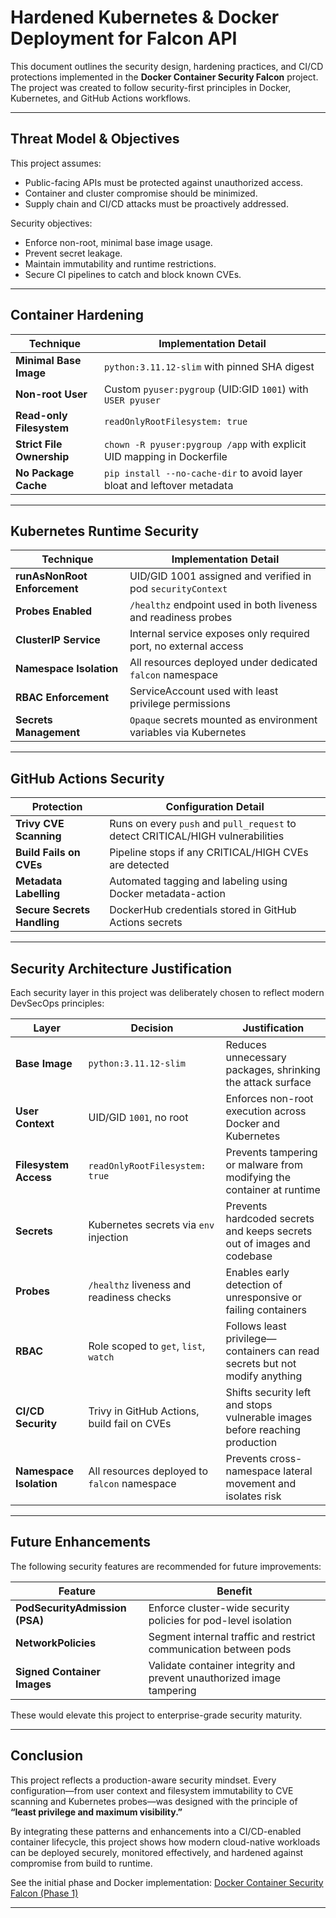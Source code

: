 # **Hardened Kubernetes & Docker Deployment for Falcon API**

This document outlines the security design, hardening practices, and CI/CD protections implemented in the **Docker Container Security Falcon** project. The project was created to follow security-first principles in Docker, Kubernetes, and GitHub Actions workflows.

---

## Threat Model & Objectives

This project assumes:

- Public-facing APIs must be protected against unauthorized access.
- Container and cluster compromise should be minimized.
- Supply chain and CI/CD attacks must be proactively addressed.

Security objectives:

- Enforce non-root, minimal base image usage.
- Prevent secret leakage.
- Maintain immutability and runtime restrictions.
- Secure CI pipelines to catch and block known CVEs.

---

## Container Hardening

| Technique                 | Implementation Detail                                                   |
| ------------------------- | ----------------------------------------------------------------------- |
| **Minimal Base Image**    | `python:3.11.12-slim` with pinned SHA digest                            |
| **Non-root User**         | Custom `pyuser:pygroup` (UID\:GID `1001`) with `USER pyuser`            |
| **Read-only Filesystem**  | `readOnlyRootFilesystem: true`                                          |
| **Strict File Ownership** | `chown -R pyuser:pygroup /app` with explicit UID mapping in Dockerfile  |
| **No Package Cache**      | `pip install --no-cache-dir` to avoid layer bloat and leftover metadata |

---

## Kubernetes Runtime Security

| Technique                    | Implementation Detail                                            |
| ---------------------------- | ---------------------------------------------------------------- |
| **runAsNonRoot Enforcement** | UID/GID 1001 assigned and verified in pod `securityContext`      |
| **Probes Enabled**           | `/healthz` endpoint used in both liveness and readiness probes   |
| **ClusterIP Service**        | Internal service exposes only required port, no external access  |
| **Namespace Isolation**      | All resources deployed under dedicated `falcon` namespace        |
| **RBAC Enforcement**         | ServiceAccount used with least privilege permissions             |
| **Secrets Management**       | `Opaque` secrets mounted as environment variables via Kubernetes |

---

## GitHub Actions Security

| Protection                  | Configuration Detail                                                            |
| --------------------------- | ------------------------------------------------------------------------------- |
| **Trivy CVE Scanning**      | Runs on every `push` and `pull_request` to detect CRITICAL/HIGH vulnerabilities |
| **Build Fails on CVEs**     | Pipeline stops if any CRITICAL/HIGH CVEs are detected                           |
| **Metadata Labelling**      | Automated tagging and labeling using Docker metadata-action                     |
| **Secure Secrets Handling** | DockerHub credentials stored in GitHub Actions secrets                          |

---

## Security Architecture Justification

Each security layer in this project was deliberately chosen to reflect modern DevSecOps principles:

| Layer                   | Decision                                     | Justification                                                               |
| ----------------------- | -------------------------------------------- | --------------------------------------------------------------------------- |
| **Base Image**          | `python:3.11.12-slim`                        | Reduces unnecessary packages, shrinking the attack surface                  |
| **User Context**        | UID/GID `1001`, no root                      | Enforces non-root execution across Docker and Kubernetes                    |
| **Filesystem Access**   | `readOnlyRootFilesystem: true`               | Prevents tampering or malware from modifying the container at runtime       |
| **Secrets**             | Kubernetes secrets via `env` injection       | Prevents hardcoded secrets and keeps secrets out of images and codebase     |
| **Probes**              | `/healthz` liveness and readiness checks     | Enables early detection of unresponsive or failing containers               |
| **RBAC**                | Role scoped to `get`, `list`, `watch`        | Follows least privilege—containers can read secrets but not modify anything |
| **CI/CD Security**      | Trivy in GitHub Actions, build fail on CVEs  | Shifts security left and stops vulnerable images before reaching production |
| **Namespace Isolation** | All resources deployed to `falcon` namespace | Prevents cross-namespace lateral movement and isolates risk                 |

---

## Future Enhancements

The following security features are recommended for future improvements:

| Feature                        | Benefit                                                               |
| ------------------------------ | --------------------------------------------------------------------- |
| **PodSecurityAdmission (PSA)** | Enforce cluster-wide security policies for pod-level isolation        |
| **NetworkPolicies**            | Segment internal traffic and restrict communication between pods      |
| **Signed Container Images**    | Validate container integrity and prevent unauthorized image tampering |

These would elevate this project to enterprise-grade security maturity.

---

## Conclusion

This project reflects a production-aware security mindset. Every configuration—from user context and filesystem immutability to CVE scanning and Kubernetes probes—was designed with the principle of **“least privilege and maximum visibility.”**

By integrating these patterns and enhancements into a CI/CD-enabled container lifecycle, this project shows how modern cloud-native workloads can be deployed securely, monitored effectively, and hardened against compromise from build to runtime.

See the initial phase and Docker implementation: [Docker Container Security Falcon (Phase 1)](https://github.com/JThomas404/docker-security-falcon)

---
